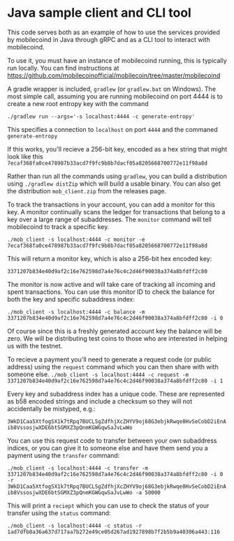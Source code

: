 # Java sample client and CLI tool

This code serves both as an example of how to use the services provided by mobilecoind
in Java through gRPC and as a CLI tool to interact with mobilecoind.

To use it, you must have an instance of mobilecoind running, this is typically run
locally. You can find instructions at https://github.com/mobilecoinofficial/mobilecoin/tree/master/mobilecoind

A gradle wrapper is included, `gradlew` (or `gradlew.bat` on Windows). The most simple call, assuming you are running
mobilecoind on port 4444 is to create a new root entropy key with the command

```./gradlew run --args='-s localhost:4444 -c generate-entropy'```

This specifies a connection to `localhost` on port `4444` and the commaned `generate-entropy`

If this works, you'll recieve a 256-bit key, encoded as a hex string that might look like this `7ecaf368fa0ce478987b33acd7f9fc9b8b7dacf05a8205668700772e11f98a8d`

Rather than run all the commands using `gradlew`, you can build a distribution using `./gradlew distZip` which will build a usable binary. You can also get the distribution `mob_client.zip` from the releases page.

To track the transactions in your account, you can add a monitor for this key. A monitor continually scans the ledger for transactions that belong to a key over a large range of subaddresses. The `monitor` command will tell mobilecoind to track a specific key.

```./mob_client -s localhost:4444 -c monitor -e 7ecaf368fa0ce478987b33acd7f9fc9b8b7dacf05a8205668700772e11f98a8d```

This will return a monitor key, which is also a 256-bit hex encoded key:

`3371207b834e40d9af2c16e762598d7a4e76c4c2d46f90038a374a8bfdff2c80`

The monitor is now active and will take care of tracking all incoming and spent transactions. You can use this monitor ID to check
the balance for both the key and specific subaddress index:

```./mob_client -s localhost:4444 -c balance -m 3371207b834e40d9af2c16e762598d7a4e76c4c2d46f90038a374a8bfdff2c80 -i 0```

Of course since this is a freshly generated account key the balance will be zero. We will be distributing test coins to those
who are interested in helping us with the testnet.

To recieve a payment you'll need to generate a request code (or public address) using the `request` command which you
can then share with with someone else.
```./mob_client -s localhost:4444 -c request -m 3371207b834e40d9af2c16e762598d7a4e76c4c2d46f90038a374a8bfdff2c80 -i 1```

Every key and subaddress index has a unique code. These are represented as b58 encoded strings and include a checksum so
they will not accidentally be mistyped, e.g.:

```3WkD1Caa5XtfogSX1k7tRpq7BUCLSgZdfhjXcZHYV9oj68G3ebjkRwqe8HvSeCobD2iEnAib8VssosjwXDE6btSGMXZ3pQnmKGWGqwSaJvLwWo```

You can use this request code to transfer between your own subaddress indices, or you can give it to someone else and
have them send you a payment using the `transfer` command:

```./mob_client -s localhost:4444 -c transfer -m 3371207b834e40d9af2c16e762598d7a4e76c4c2d46f90038a374a8bfdff2c80 -i 0 -r 3WkD1Caa5XtfogSX1k7tRpq7BUCLSgZdfhjXcZHYV9oj68G3ebjkRwqe8HvSeCobD2iEnAib8VssosjwXDE6btSGMXZ3pQnmKGWGqwSaJvLwWo -a 50000```

This will print a `reciept` which you can use to check the status of your transfer using the `status` command:

```./mob_client -s localhost:4444 -c status -r 1ad7dfb8a36a637d717aa7b272e49ce05d267ad1927898b7f2b5b9a40306a443:116```
